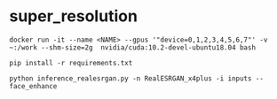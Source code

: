 # super_resolution


```
docker run -it --name <NAME> --gpus '"device=0,1,2,3,4,5,6,7"' -v ~:/work --shm-size=2g  nvidia/cuda:10.2-devel-ubuntu18.04 bash
```


```
pip install -r requirements.txt
```

```
python inference_realesrgan.py -n RealESRGAN_x4plus -i inputs --face_enhance
```
